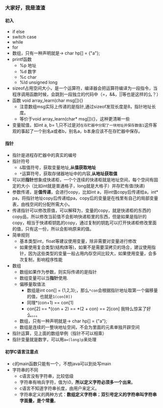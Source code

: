 ### 大家好，我是渣渣

#### 初入

* if else
* switch case
* while
* for
* 数组，只有一种声明就是->  char hp[] = {"a"};
* printf函数
  * %p 地址
  * %d 数字
  * %c char
  * %ld unsigned long
* sizeof占用空间大小，是一个运算符，编译器会把运算符编译为一段指令，当程序调用函数时候，会跳到一段独立的代码中（=，&&，||等也是这样的么？）
* 函数 void array_learn(char msg[]){}
  * 注意数组msg实际上传递的是指针,通过sizeof发现长度是8，指针地址长度。
  * 等价于void array_learn(char* msg[]){}，这种更清晰一些
* 变量赋值，如int a, b= 1,只不过是对`在存贮器中分配了一块地址并保存数值1`这件客观的事起了一个别名a或者b，别名a，b本身应该不在存贮器中保存。


#### 指针

* 指针是进程存贮器中的真实的编号
* 指针符号
  * `&`取值符号，获取变量地址,**从值获取地址**
  * `*`运算符号，获取存储器地址中的内容,**从地址获取值**
* 可以把**指针**想象成快递柜，一个个连续的快递柜就是地址空间，每个空间有固定的大小（比如int就是普通格子，long就是大格子）并存贮有值(快递)
* 参数传递，是**值传递**，会进行copy，比如int a，将int值copy后传递给a，int* pa，将指针地址copy后传递给pa，copy后的变量是在栈里有自己的局部变量表，由栈空间的分配所需大小。
* 传递指针可以修改原值，可以解释为，变量的copy，就是快递柜的东西的copy品，所以修改当前值不会影响快递柜里的东西，但是如果是指针的copy，相当于快递柜钥匙的copy，通过复制的钥匙可以打开快递柜修改里面的值，只有这一份，所以会影响原来的值。
* 简单规则
  * 基本类型int，float等建议使用变量，除非需要对变量进行修改
  * 如果使用复合类型(结构体等)，如果不是需要深拷贝的场合，建议使用指针，因为这些类型的变量一般占用内存空间比较大，如果使用变量，会多次复制，影响程序性能
* 数组
  * 数组如果作为参数，则实际传递的是指针
  * 数组变量可以当**指针**使用.
  * 偏移量取值法
    * 数组是int con[] = {1,2,3};，那么`*con`会根据指针地址取第一个偏移量的值，也就是`1(con[0])`
    * 同理*(con+1) == con[1]
    * con[2] == \*(con + 2) == \*(2 + con) == 2[con] 我特么惊呆了好么。。。
  * 数组，只有一种声明就是->  char hp[] = {"a"};
  * 数组是连续的一整块地址空间，不会为里面的元素单独开辟空间
* 指针运算，见上面的数组举例（指针不可以相乘）
* 指针变量就是数字，可以用`a=(long)p`来处理


#### 初学C语言注意点
* c的main函数只能有一个，不想java可以到处写main
* 字符串的不同
  * c语言没有字符串，比较低级
  * 字符串有哨兵字符，值为\0，**所以定义字符必须多一个出来**。
  * c语言不知道字符串长度，由用户来定义。
  * 字符串定义的两种方式：**数组定义字符串**；**双引号定义的字符串叫字符串字面量，是个常量**。